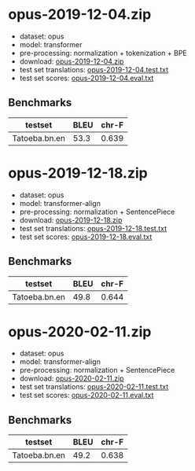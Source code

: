 # opus-2019-12-04.zip

* dataset: opus
* model: transformer
* pre-processing: normalization + tokenization + BPE
* download: [opus-2019-12-04.zip](https://object.pouta.csc.fi/OPUS-MT-models/bn-en/opus-2019-12-04.zip)
* test set translations: [opus-2019-12-04.test.txt](https://object.pouta.csc.fi/OPUS-MT-models/bn-en/opus-2019-12-04.test.txt)
* test set scores: [opus-2019-12-04.eval.txt](https://object.pouta.csc.fi/OPUS-MT-models/bn-en/opus-2019-12-04.eval.txt)

## Benchmarks

| testset               | BLEU  | chr-F |
|-----------------------|-------|-------|
| Tatoeba.bn.en 	| 53.3 	| 0.639 |

# opus-2019-12-18.zip

* dataset: opus
* model: transformer-align
* pre-processing: normalization + SentencePiece
* download: [opus-2019-12-18.zip](https://object.pouta.csc.fi/OPUS-MT-models/bn-en/opus-2019-12-18.zip)
* test set translations: [opus-2019-12-18.test.txt](https://object.pouta.csc.fi/OPUS-MT-models/bn-en/opus-2019-12-18.test.txt)
* test set scores: [opus-2019-12-18.eval.txt](https://object.pouta.csc.fi/OPUS-MT-models/bn-en/opus-2019-12-18.eval.txt)

## Benchmarks

| testset               | BLEU  | chr-F |
|-----------------------|-------|-------|
| Tatoeba.bn.en 	| 49.8 	| 0.644 |

# opus-2020-02-11.zip

* dataset: opus
* model: transformer-align
* pre-processing: normalization + SentencePiece
* download: [opus-2020-02-11.zip](https://object.pouta.csc.fi/OPUS-MT-models/bn-en/opus-2020-02-11.zip)
* test set translations: [opus-2020-02-11.test.txt](https://object.pouta.csc.fi/OPUS-MT-models/bn-en/opus-2020-02-11.test.txt)
* test set scores: [opus-2020-02-11.eval.txt](https://object.pouta.csc.fi/OPUS-MT-models/bn-en/opus-2020-02-11.eval.txt)

## Benchmarks

| testset               | BLEU  | chr-F |
|-----------------------|-------|-------|
| Tatoeba.bn.en 	| 49.2 	| 0.638 |

